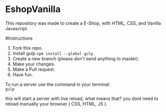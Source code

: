# EshopVanilla
This repository was made to create a E-Shop, with HTML, CSS, and Vanilla Javascript.

#Instructions

1) Fork this repo.<br />
2) Install gulp `npm install --global gulp`<br />
3) Create a new branch (please don't send anything to master).<br />
4) Make your changes.<br />
5) Make a Pull request.<br />
6) Have fun.

To run a server use the command in your terminal: <br />
`gulp`

this will start a server with live reload, what means that? you dont need to reload manually your browser ( CSS, HTML, JS ).

